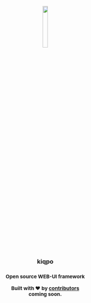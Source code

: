 <div align="center">
<a href="https://kiqpo.github.io/kiqpo-dco/" ></a>
<img width="17%" src="https://i.ibb.co/HqPgpQN/rounded-corners-3.png" />

<br/>

<h3>kiqpo<h3>

<!-- <img src="https://img.shields.io/badge/contributions-welcome-greenl?&logo=github">‏‎ ‎<img src="https://img.shields.io/badge/website-up-greenl"></img> -->

<b>
<sub>
    <p>Open source WEB-UI framework</p>
</sub>
</b>

  <p>
    <sub>
      Built with ❤︎ by
      <a href="https://github.com/kiqpo/kiqpo/graphs/contributors">
        contributors
      </a>
    </sub>
<Br>
    <sub>coming soon.</sub>
  </p>

</div>
